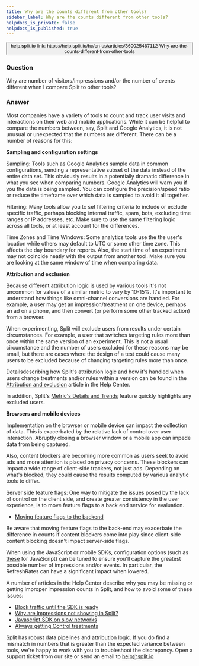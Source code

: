 ```yaml
---
title: Why are the counts different from other tools?
sidebar_label: Why are the counts different from other tools?
helpdocs_is_private: false
helpdocs_is_published: true
---
```


<p>
  <button style={{borderRadius:'8px', border:'1px', fontFamily:'Courier New', fontWeight:'800', textAlign:'left'}}> help.split.io link: https://help.split.io/hc/en-us/articles/360025467112-Why-are-the-counts-different-from-other-tools </button>
</p>

### Question

<p>
  Why are number of visitors/impressions and/or the number of events different
  when I compare Split to other tools?
</p>

### Answer

<p>
  Most companies have a variety of tools to count and track user visits and interactions
  on their web and mobile applications. While it can be helpful to compare
  the numbers between, say, Split and Google Analytics, it is not unusual or unexpected
  that the numbers are different. There can be a number of reasons for this:
</p>
<p>
  <strong>Sampling and configuration settings</strong>
</p>
<p>
  Sampling: Tools such as Google Analytics sample data in common configurations,
  sending a representative subset of the data instead of the entire data set.
  This obviously results in a potentially dramatic difference in what you see when
  comparing numbers. Google Analytics will warn you if you the data is being
  sampled. You can configure the precision/speed ratio or reduce the timeframe
  over which data is sampled to avoid it all together.
</p>
<p>
  Filtering: Many tools allow you to set filtering criteria to include or exclude
  specific traffic, perhaps blocking internal traffic, spam, bots, excluding time
  ranges or IP addresses, etc. Make sure to use the same filtering logic
  across all tools, or at least account for the differences.
</p>
<p>
  Time Zones and Time Windows: Some analytics tools use the the user's location
  while others may default to UTC or some other time zone. This affects the
  day boundary for reports. Also, the start time of an experiment may not
  coincide neatly with the output from another tool. Make sure you are looking
  at the same window of time when comparing data.
</p>
<p>
  <strong>Attribution and exclusion</strong>
</p>
<p>
  Because different attribution logic is used by various tools it's not uncommon
  for values of a similar metric to vary by 10-15%. It's important to understand
  how things like omni-channel conversions are handled. For example, a user
  may get an impression/treatment on one device, perhaps an ad on a phone, and
  then convert (or perform some other tracked action) from a browser.
</p>
<p>
  When experimenting, Split will exclude users from results under certain circumstances.
  For example, a user that switches targeting rules more than once within the same
  version of an experiment. This is not a usual circumstance and the number
  of users excluded for these reasons may be small, but there are cases where the
  design of a test could cause many users to be excluded because of changing targeting
  rules more than once.
</p>
<p>
  Detailsdescribing how Split's attribution logic and how it's handled when
  users change treatments and/or rules within a version can be found in the
  <a href="https://help.split.io/hc/en-us/articles/360018432532-Attribution-and-exclusion" target="_self">Attribution and exclusion</a>
  article in the Help Center.
</p>
<p>
  In addition, Split's
  <a href="https://help.split.io/hc/en-us/articles/360025376251-Metric-Details-and-Trends" target="_self">Metric's Details and Trends</a>
  feature quickly highlights any excluded users.
</p>
<p>
  <strong>Browsers and mobile devices</strong>
</p>
<p>
  Implementation on the browser or mobile device can impact the collection of data.
  This is exacerbated by the relative lack of control over user interaction. Abruptly
  closing a browser window or a mobile app can impede data from being captured.
</p>
<p>
  Also, content blockers are becoming more common as users seek to avoid ads and
  more attention is placed on privacy concerns. These blockers can impact
  a wide range of client-side trackers, not just ads. Depending on what's
  blocked, they could cause the results computed by various analytic tools to differ.
</p>
<p>
  Server side feature flags: One way to mitigate the issues posed by the lack of
  control on the client side, and create greater consistency in the user experience,
  is to move feature flags to a back end service for evaluation.
</p>
<ul class="article-list">
  <li class="article-list-item ">
    <a href="https://help.split.io/hc/en-us/articles/360025281872-Moving-Splits-to-the-Back-End">Moving feature flags to the backend</a>
  </li>
</ul>
<p>
  Be aware that moving feature flags to the back-end may exacerbate the difference
  in counts if content blockers come into play since client-side content blocking
  doesn't impact server-side flags.
</p>
<p>
  When using the JavaScript or mobile SDKs, configuration options (such as
  <a href="https://help.split.io/hc/en-us/articles/360020448791-JavaScript-SDK#configuration" target="_self">these</a>
  for JavaScript) can be tuned to ensure you'll capture the greatest possible number
  of impressions and/or events. In particular, the RefreshRates can have
  a significant impact when lowered.
</p>
<p>
  A number of articles in the Help Center describe why you may be missing or getting
  improper impression counts in Split, and how to avoid some of these issues:
</p>
<ul class="article-list">
  <li class="article-list-item ">
    <a class="article-list-link" href="https://help.split.io/hc/en-us/articles/360006667012-Block-traffic-until-the-SDK-is-ready">Block traffic until the SDK is ready</a>
  </li>
  <li class="article-list-item ">
    <a class="article-list-link" href="https://help.split.io/hc/en-us/articles/360007632132-Why-are-Impressions-not-showing-in-Split-">Why are Impressions not showing in Split?</a>
  </li>
  <li>
    <a class="article-list-link" href="https://help.split.io/hc/en-us/articles/360012551371-Why-does-the-Javascript-SDK-return-Not-Ready-status-in-Slow-Networks-" target="_self">Javascript SDK on slow networks</a>
  </li>
  <li class="article-list-item ">
    <a class="article-list-link" href="https://help.split.io/hc/en-us/articles/360020863412-General-SDK-Always-getting-Control-treatments" target="_self">Always getting Control treatments</a>
  </li>
</ul>
<p>
  Split has robust data pipelines and attribution logic. If you do find a mismatch
  in numbers that is greater than the expected variance between tools, we're happy
  to work with you to troubleshoot the discrepancy. Open a support ticket from
  our site or send an email to
  <a href="mailto:help@split.io" target="_self">help@split.io</a>
</p>